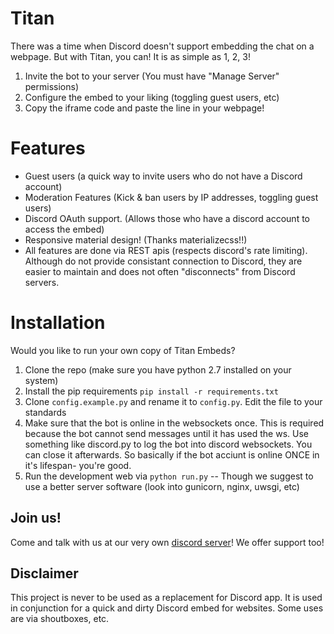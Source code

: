# Titan
There was a time when Discord doesn't support embedding the chat on a webpage. But with Titan, you can! It is as simple as 1, 2, 3!
1. Invite the bot to your server (You must have "Manage Server" permissions)
2. Configure the embed to your liking (toggling guest users, etc)
3. Copy the iframe code and paste the line in your webpage!

# Features
- Guest users (a quick way to invite users who do not have a Discord account)
- Moderation Features (Kick & ban users by IP addresses, toggling guest users)
- Discord OAuth support. (Allows those who have a discord account to access the embed)
- Responsive material design! (Thanks materializecss!!)
- All features are done via REST apis (respects discord's rate limiting). Although do not provide consistant connection to Discord, they are easier to maintain and does not often "disconnects" from Discord servers.

# Installation
Would you like to run your own copy of Titan Embeds?
1. Clone the repo (make sure you have python 2.7 installed on your system)
2. Install the pip requirements `pip install -r requirements.txt`
3. Clone `config.example.py` and rename it to `config.py`. Edit the file to your standards
4. Make sure that the bot is online in the websockets once. This is required because the bot cannot send messages until it has used the ws. Use something like discord.py to log the bot into discord websockets. You can close it afterwards. So basically if the bot acciunt is online ONCE in it's lifespan- you're good.
5. Run the development web via `python run.py` -- Though we suggest to use a better server software (look into gunicorn, nginx, uwsgi, etc)


## Join us!
Come and talk with us at our very own [discord server](https://discord.gg/z4pdtuV)! We offer support too!

## Disclaimer
This project is never to be used as a replacement for Discord app. It is used in conjunction for a quick and dirty Discord embed for websites. Some uses are via shoutboxes, etc.
